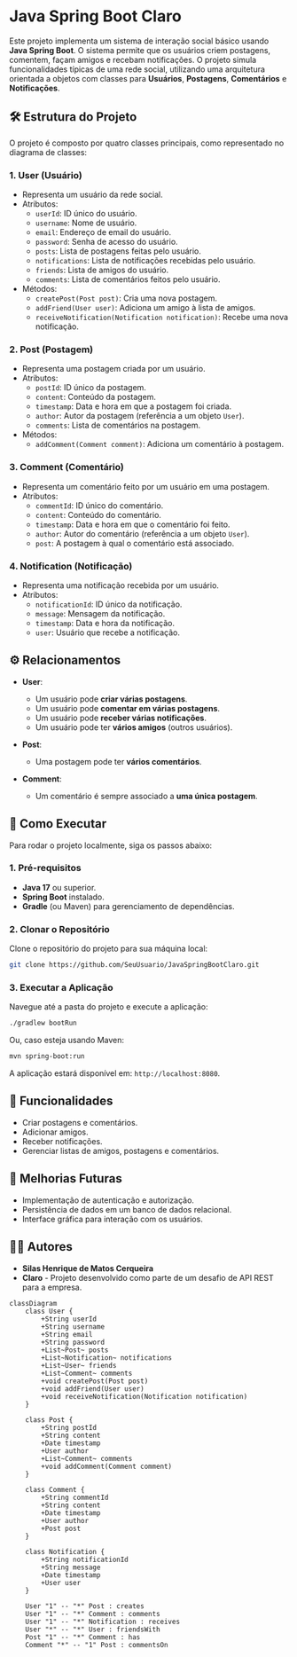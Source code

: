 # Java Spring Boot Claro

Este projeto implementa um sistema de interação social básico usando **Java Spring Boot**. O sistema permite que os usuários criem postagens, comentem, façam amigos e recebam notificações. O projeto simula funcionalidades típicas de uma rede social, utilizando uma arquitetura orientada a objetos com classes para **Usuários**, **Postagens**, **Comentários** e **Notificações**.

## 🛠 Estrutura do Projeto

O projeto é composto por quatro classes principais, como representado no diagrama de classes:

### 1. **User** (Usuário)
- Representa um usuário da rede social.
- Atributos:
  - `userId`: ID único do usuário.
  - `username`: Nome de usuário.
  - `email`: Endereço de email do usuário.
  - `password`: Senha de acesso do usuário.
  - `posts`: Lista de postagens feitas pelo usuário.
  - `notifications`: Lista de notificações recebidas pelo usuário.
  - `friends`: Lista de amigos do usuário.
  - `comments`: Lista de comentários feitos pelo usuário.
- Métodos:
  - `createPost(Post post)`: Cria uma nova postagem.
  - `addFriend(User user)`: Adiciona um amigo à lista de amigos.
  - `receiveNotification(Notification notification)`: Recebe uma nova notificação.

### 2. **Post** (Postagem)
- Representa uma postagem criada por um usuário.
- Atributos:
  - `postId`: ID único da postagem.
  - `content`: Conteúdo da postagem.
  - `timestamp`: Data e hora em que a postagem foi criada.
  - `author`: Autor da postagem (referência a um objeto `User`).
  - `comments`: Lista de comentários na postagem.
- Métodos:
  - `addComment(Comment comment)`: Adiciona um comentário à postagem.

### 3. **Comment** (Comentário)
- Representa um comentário feito por um usuário em uma postagem.
- Atributos:
  - `commentId`: ID único do comentário.
  - `content`: Conteúdo do comentário.
  - `timestamp`: Data e hora em que o comentário foi feito.
  - `author`: Autor do comentário (referência a um objeto `User`).
  - `post`: A postagem à qual o comentário está associado.
  
### 4. **Notification** (Notificação)
- Representa uma notificação recebida por um usuário.
- Atributos:
  - `notificationId`: ID único da notificação.
  - `message`: Mensagem da notificação.
  - `timestamp`: Data e hora da notificação.
  - `user`: Usuário que recebe a notificação.

## ⚙️ Relacionamentos

- **User**:
  - Um usuário pode **criar várias postagens**.
  - Um usuário pode **comentar em várias postagens**.
  - Um usuário pode **receber várias notificações**.
  - Um usuário pode ter **vários amigos** (outros usuários).
  
- **Post**:
  - Uma postagem pode ter **vários comentários**.
  
- **Comment**:
  - Um comentário é sempre associado a **uma única postagem**.

## 🚀 Como Executar

Para rodar o projeto localmente, siga os passos abaixo:

### 1. Pré-requisitos

- **Java 17** ou superior.
- **Spring Boot** instalado.
- **Gradle** (ou Maven) para gerenciamento de dependências.

### 2. Clonar o Repositório

Clone o repositório do projeto para sua máquina local:

```bash
git clone https://github.com/SeuUsuario/JavaSpringBootClaro.git
```

### 3. Executar a Aplicação

Navegue até a pasta do projeto e execute a aplicação:

```bash
./gradlew bootRun
```

Ou, caso esteja usando Maven:

```bash
mvn spring-boot:run
```

A aplicação estará disponível em: `http://localhost:8080`.

## 🧪 Funcionalidades

- Criar postagens e comentários.
- Adicionar amigos.
- Receber notificações.
- Gerenciar listas de amigos, postagens e comentários.

## 📝 Melhorias Futuras

- Implementação de autenticação e autorização.
- Persistência de dados em um banco de dados relacional.
- Interface gráfica para interação com os usuários.

## 👨‍💻 Autores

- **Silas Henrique de Matos Cerqueira**
- **Claro** - Projeto desenvolvido como parte de um desafio de API REST para a empresa.


```mermaid
classDiagram
    class User {
        +String userId
        +String username
        +String email
        +String password
        +List~Post~ posts
        +List~Notification~ notifications
        +List~User~ friends
        +List~Comment~ comments
        +void createPost(Post post)
        +void addFriend(User user)
        +void receiveNotification(Notification notification)
    }

    class Post {
        +String postId
        +String content
        +Date timestamp
        +User author
        +List~Comment~ comments
        +void addComment(Comment comment)
    }

    class Comment {
        +String commentId
        +String content
        +Date timestamp
        +User author
        +Post post
    }

    class Notification {
        +String notificationId
        +String message
        +Date timestamp
        +User user
    }

    User "1" -- "*" Post : creates
    User "1" -- "*" Comment : comments
    User "1" -- "*" Notification : receives
    User "*" -- "*" User : friendsWith
    Post "1" -- "*" Comment : has
    Comment "*" -- "1" Post : commentsOn
```
